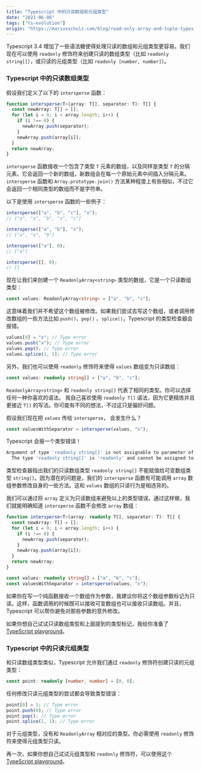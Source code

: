```yaml
---
title: "Typescript 中的只读数组和元组类型"
date: "2021-06-06"
tags: ["ts-evolution"]
origin: "https://mariusschulz.com/blog/read-only-array-and-tuple-types-in-typescript"
---
```


Typescript 3.4 增加了一些语法糖使得处理只读的数组和元组类型更容易。我们现在可以使用 `readonly` 修饰符来创建只读的数组类型（比如 `readonly string[]`），或只读的元组类型（比如 `readonly [number, number]`）。

### Typescript 中的只读数组类型

假设我们定义了以下的 `intersperse` 函数：

```ts
function intersperse<T>(array: T[], separator: T): T[] {
  const newArray: T[] = [];
  for (let i = 0; i < array.length; i++) {
    if (i !== 0) {
      newArray.push(separator);
    }
    newArray.push(array[i]);
  }
  return newArray;
}
```

`intersperse` 函数接收一个包含了类型 `T` 元素的数组，以及同样是类型 `T` 的分隔元素。它会返回一个新的数组，新数组会在每一个原始元素中间插入分隔元素。`intersperse` 函数和 `Array.prototype.join()` 方法某种程度上有些相似，不过它会返回一个相同类型的数组而不是字符串。


以下是使用 `intersperse` 函数的一些例子：

```ts
intersperse(["a", "b", "c"], "x");
// ["a", "x", "b", "x", "c"]

intersperse(["a", "b"], "x");
// ["a", "x", "b"]

intersperse(["a"], 0);
// ["a"]

intersperse([], 0);
// []
```

现在让我们来创建一个 `ReadonlyArray<string>` 类型的数组，它是一个只读数组类型：

```ts
const values: ReadonlyArray<string> = ["a", "b", "c"];
```

这意味着我们并不希望这个数组被修改。如果我们尝试去写这个数组，或者调用修改数组的一些方法比如 `push()`、`pop()` 、`splice()`，Typescript 的类型检查器会报错。

```ts
values[0] = "x"; // Type error
values.push("x"); // Type error
values.pop(); // Type error
values.splice(1, 1); // Type error
```

另外，我们也可以使用 `readonly` 修饰符来使得 `values` 数组变为只读数组：

```ts
const values: readonly string[] = ["a", "b", "c"];
```

`ReadonlyArray<string>` 和 `readonly string[]` 代表了相同的类型。你可以选择任何一种你喜欢的语法。
我自己喜欢使用 `readonly T[]` 语法，因为它更精炼并且更接近 `T[]` 的写法。你可能有不同的想法，不过这只是偏好问题。

假设我们现在把 `values` 传给 `intersperse`， 会发生什么？

```ts
const valuesWithSeparator = intersperse(values, "x");
```

Typescript 会报一个类型错误！

```sh
Argument of type 'readonly string[]' is not assignable to parameter of type 'string[]'.
  The type 'readonly string[]' is 'readonly' and cannot be assigned to the mutable type 'string[]'.
```

类型检查器指出我们的只读数组类型 `readonly string[]` 不能赋值给可变数组类型 `string[]`。因为潜在的问题是，我们的 `intersperse` 函数有可能调用 `array` 数组参数修改自身的一些方法。这和 `values` 数组的只读行为是相违背的。


我们可以通过将 `array` 定义为只读数组来避免以上的类型错误。通过这样做，我们就能明确知道 `intersperse` 函数不会修改 `array` 数组：

```ts
function intersperse<T>(array: readonly T[], separator: T): T[] {
  const newArray: T[] = [];
  for (let i = 0; i < array.length; i++) {
    if (i !== 0) {
      newArray.push(separator);
    }
    newArray.push(array[i]);
  }
  return newArray;
}

const values: readonly string[] = ["a", "b", "c"];
const valuesWithSeparator = intersperse(values, "x");
```

如果你在写一个纯函数接收一个数组作为参数，我建议你将这个数组参数标记为只读。这样，函数调用的时候既可以接收可变数组也可以接收只读数组。并且，Typescript 可以帮你避免对那些参数的意外修改。

如果你想自己试试只读数组类型和上面提到的类型标记，我给你准备了[TypeScript playground](https://www.typescriptlang.org/play/?target=1#code/GYVwdgxgLglg9mABDMUCmAnAzgB01tAHgBUA+ACjQBs0BbNVLALkQzQEMATBKgT0WIBtALoAaRARzsM7KHAwtiASkUjEAbwBQiRBARYoiMGgDuAURr1GiALyIRAbm2Jg8xORqGYtxAAYHyIiEiNR0DFBYAHSINGAA5lAAFgEwANSpShrOOjDA7t4AhDZ2vplaOhVGphZhjJE4IFiJ5JLSsvJKTpUAvtlV5pbhUQ1NlIOMgjDCnZU6zr06bFAgGEjGA7URTr2aemAGiABu7FQgaMysHNxgfBJQGChxanaCAETsr+KvAEafiK8QV7CJx7A7HU7nADqMCSAGU0FIZHIMD4UOhsHhsGhyOCzlgvgAPV6dTRAA)。


### Typescript 中的只读元组类型


和只读数组类型类似，Typescript 允许我们通过 `readonly` 修饰符创建只读的元组类型：

```ts
const point: readonly [number, number] = [0, 0];
```

任何修改只读元组类型的尝试都会导致类型错误：

```ts
point[0] = 1; // Type error
point.push(0); // Type error
point.pop(); // Type error
point.splice(1, 1); // Type error
```

对于元组类型，没有和 `ReadonlyArray` 相对应的类型。你必需使用 `readonly` 修饰符来使得元组类型只读。

再一次，如果你想自己试试元组类型和 `readonly` 修饰符，可以使用这个[TypeScript playground](https://www.typescriptlang.org/play/?target=1#code/MYewdgzgLgBADiAlmKAuGAnApgQwCbgA2AnjANpgCuAtgEZYYA0MVdDAujALzkAMzvdgG4AUCITIoZQdxgBGURJQA6OJQgALABS8AlIqQqEcLfvGGoyiHEKJgWLXOZz9QA)。